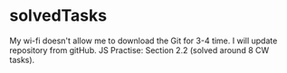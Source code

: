 # solvedTasks
My wi-fi doesn't allow me to download the Git for 3-4 time. I will update repository from gitHub.
JS Practise: Section 2.2 (solved around 8 CW tasks).
